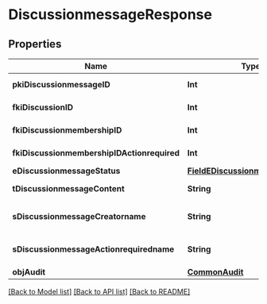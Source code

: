 # DiscussionmessageResponse

## Properties
Name | Type | Description | Notes
------------ | ------------- | ------------- | -------------
**pkiDiscussionmessageID** | **Int** | The unique ID of the Discussionmessage | 
**fkiDiscussionID** | **Int** | The unique ID of the Discussion | 
**fkiDiscussionmembershipID** | **Int** | The unique ID of the Discussionmembership | [optional] 
**fkiDiscussionmembershipIDActionrequired** | **Int** | The unique ID of the Discussionmembership | [optional] 
**eDiscussionmessageStatus** | [**FieldEDiscussionmessageStatus**](FieldEDiscussionmessageStatus.md) |  | 
**tDiscussionmessageContent** | **String** | The content of the Discussionmessage | 
**sDiscussionmessageCreatorname** | **String** | The name the creator of the Discussionmessage. | 
**sDiscussionmessageActionrequiredname** | **String** | The name the Actionrequired of the Discussionmessage. | [optional] 
**objAudit** | [**CommonAudit**](CommonAudit.md) |  | 

[[Back to Model list]](../README.md#documentation-for-models) [[Back to API list]](../README.md#documentation-for-api-endpoints) [[Back to README]](../README.md)


